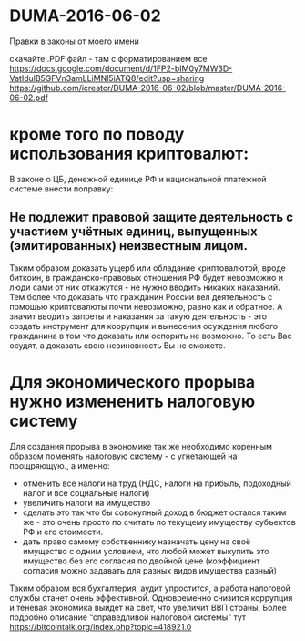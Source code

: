 # DUMA-2016-06-02
Правки в законы от моего имени

скачайте .PDF файл - там с форматированием все
https://docs.google.com/document/d/1FP2-bIM0y7MW3D-VatIdulB5GFVn3amLLiMNl5iATQ8/edit?usp=sharing
https://github.com/icreator/DUMA-2016-06-02/blob/master/DUMA-2016-06-02.pdf


# кроме того по поводу использования криптовалют:
В законе о ЦБ, денежной единице РФ и национальной платежной системе внести поправку:
## Не подлежит правовой защите деятельность с участием учётных единиц, выпущенных (эмитированных) неизвестным лицом.

Таким образом доказать ущерб или обладание криптовалютой, вроде биткоин, в гражданско-правовых отношения РФ будет невозможно и люди сами от них откажутся - не нужно вводить никаких наказаний. Тем более что доказать что гражданин России вел деятельность с помощью криптовалюты почти невозможно, равно как и обратное. А значит вводить запреты и наказания за такую деятельность - это создать инструмент для коррупции и вынесения  осуждения любого гражданина в том что доказать или оспорить не возможно. То есть Вас осудят, а доказать свою невиновность Вы не сможете.

# Для экономического прорыва нужно измененить налоговую систему
Для создания прорыва в экономике так же необходимо коренным образом поменять налоговую систему - с угнетающей на поощряющую., а именно:
+ отменить все налоги на труд (НДС, налоги на прибыль, подоходный налог и все социальные налоги)
+ увеличить налоги на имущество
+ сделать это так что бы совокупный доход в бюджет остался таким же - это очень просто по считать по текущему имуществу субъектов РФ и его стоимости.
+ дать право самому собственнику назначать цену на своё имущество с одним условием, что любой может выкупить это имущество без его согласия по двойной цене (коэффициент согласия можно задавать для разных видов имущества разный)

Таким образом вся бухгалтерия, аудит упростится, а работа налоговой службы станет очень эффективной. Одновременно снизится коррупция и теневая экономика выйдет на свет, что увеличит ВВП страны. Более подробно описание “справедливой налоговой системы” тут
https://bitcointalk.org/index.php?topic=418921.0








